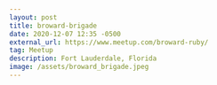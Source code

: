 ```yaml
---
layout: post
title: broward-brigade
date: 2020-12-07 12:35 -0500
external_url: https://www.meetup.com/broward-ruby/
tag: Meetup
description: Fort Lauderdale, Florida
image: /assets/broward_brigade.jpeg
---
```

